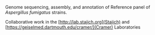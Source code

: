 Genome sequencing, assembly, and annotation of Reference panel of _Aspergillus fumigatus_ strains.

Collaborative work in the [http://lab.stajich.org](Stajich) and [https://geiselmed.dartmouth.edu/cramer/](Cramer) Laboratories
